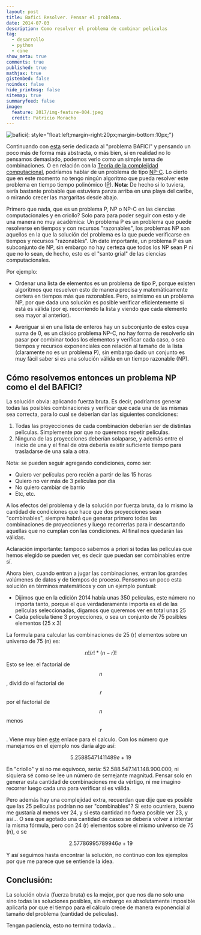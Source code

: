 ```yaml
---
layout: post
title: Bafici Resolver. Pensar el problema.
date: 2014-07-03
description: Como resolver el problema de combinar peliculas
tag:
  - desarrollo
  - python
  - cine
show_meta: true
comments: true
published: true
mathjax: true
gistembed: false
noindex: false
hide_printmsg: false
sitemap: true
summaryfeed: false
image:
  feature: 2017/img-feature-004.jpeg
  credit: Patricio Moracho
---
```


![bafici][bafici]{: style="float:left;margin-right:20px;margin-bottom:10px;"}

Continuando con [esta](Bafici-resolver-el-problema) serie
dedicada al "problema BAFICI" y pensando un poco más de forma más abstracta, o
más bien, si en realidad no lo pensamos demasiado, podemos verlo como un simple
tema de combinaciones. O en relación con la [Teoría de la complejidad
computacional](http://es.wikipedia.org/wiki/Teor%C3%ADa_de_la_complejidad_computacional),
podríamos hablar de un problema de tipo
[NP-C](http://es.wikipedia.org/wiki/NP-completo). Lo cierto que en este momento
no tengo ningún algoritmo que pueda resolver este problema en tiempo tiempo
polinómico ([P](http://es.wikipedia.org/wiki/P_(clase_de_complejidad))).
**Nota**: De hecho si lo tuviera, sería bastante probable que estuviera panza
arriba en una playa del caribe, o mirando crecer las margaritas desde abajo.

Primero que nada, que es un problema P, NP o NP-C en las ciencias
computacionales y en criollo? Solo para para poder seguir con esto y de una
manera no muy académica: Un problema P es un problema que puede resolverse en
tiempos y con recursos "razonables", los problemas NP son aquellos en la que la
solución del problema es la que puede verificarse en tiempos y recursos
"razonables". Un dato importante, un problema P es un subconjunto de NP, sin
embargo no hay certeza que todos los NP sean P ni que no lo sean, de hecho,
esto es el "santo grial" de las ciencias computacionales.

Por ejemplo:

* Ordenar una lista de elementos es un problema de tipo P, porque existen
algoritmos que resuelven esto de manera precisa y matemáticamente certera en
tiempos más que razonables. Pero, asimismo es un problema NP, por que dada una
solución es posible verificar eficientemente si está es válida (por ej.
recorriendo la lista y viendo que cada elemento sea mayor al anterior).

* Averiguar si en una lista de enteros hay un subconjunto de estos cuya suma de
0, es un clásico problema NP-C, no hay forma de resolverlo sin pasar por combinar
todos los elementos y verificar cada caso, o sea tiempos y recursos
exponenciales con relación al tamaño de la lista (claramente no es un problema
P), sin embargo dado un conjunto es muy fácil saber si es una solución válida
en un tiempo razonable (NP).

## Cómo resolvemos entonces un problema NP como el del BAFICI?

La solución obvia: aplicando fuerza bruta. Es decir, podríamos generar todas
las posibles combinaciones y verificar que cada una de las mismas sea correcta,
para lo cual se deberían dar las siguientes condiciones:

1. Todas las proyecciones de cada combinación deberían ser de distintas
   películas. Simplemente por que no queremos repetir películas.
2. Ninguna de las proyecciones deberían solaparse, y además entre el inicio de
   una y el final de otra debería existir suficiente tiempo para trasladarse de
   una sala a otra.

Nota: se pueden seguir agregando condiciones, como ser:

* Quiero ver películas pero recién a partir de las 15 horas
* Quiero no ver más de 3 películas por día
* No quiero cambiar de barrio
* Etc, etc.

A los efectos del problema y de la solución por fuerza bruta, da lo mismo la
cantidad de condiciones que hace que dos proyecciones sean "combinables",
siempre habrá que generar primero todas las combinaciones de proyecciones y
luego recorrerlas  para ir descartando aquellas que no cumplan con las
condiciones. Al final nos quedarán las válidas. 

Aclaración importante: tampoco sabemos a priori si todas las películas que hemos
elegido se pueden ver, es decir que puedan ser combinables entre sí.

Ahora bien, cuando entran a jugar las combinaciones, entran los grandes
volúmenes de datos y de tiempos de proceso. Pensemos un poco esta solución en
términos matemáticos y con un ejemplo puntual:

* Dijimos que en la edición 2014 había unas 350 películas, este número no
  importa tanto, porque el que verdaderamente importa es el de las películas
  seleccionadas, digamos que queremos ver en total unas 25
* Cada película tiene 3 proyecciones, o sea un conjunto de 75 posibles
  elementos (25 x 3)

La formula para calcular las combinaciones de 25 (r) elementos  sobre un
universo de 75 (n) es: 

$$ n! / r!*(n-r)! $$

Esto se lee: el factorial de $$ n $$, dividido el factorial de $$ r $$ por el factorial
de $$ n $$ menos $$ r $$. Viene muy bien
[este](http://www.disfrutalasmatematicas.com/combinatoria/combinaciones-permutaciones-calculadora.html)
enlace para el calculo. Con los número que manejamos en el ejemplo nos daría
algo así:

$$ 5.25885471411489e+19 $$

En "criollo" y si no me equivoco, sería: 52.588.547.141.148.900.000, ni
siquiera sé como se lee un número de semejante magnitud. Pensar solo en generar
esta cantidad de combinaciones me da vértigo, ni me imagino recorrer luego cada
una para verificar si es válida.

Pero además hay una complejidad extra, recuerdan que dije que es posible que
las 25 películas podrían no ser "combinables"? Si esto ocurriera, bueno me
gustaría al menos ver 24, y si esta cantidad no fuera posible ver 23, y así...
O sea que agotado una cantidad de casos se debería volver a intentar la misma
fórmula, pero con 24 (r) elementos sobre el mismo universo de 75 (n), o se

$$ 2.57786995789946e+19 $$


Y así seguimos hasta encontrar la solución, no continuo con los ejemplos por
que me parece que se entiende la idea.

## Conclusión:

La solución obvia (fuerza bruta) es la mejor, por que nos da no solo una sino
todas las soluciones posibles, sin embargo es absolutamente imposible aplicarla
por que el tiempo para el cálculo crece de manera exponencial al tamaño del
problema (cantidad de películas).

Tengan paciencia, esto no termina todavía...


[bafici]: {{site.baseurl}}/images/2014/bafici_01.jpg
